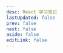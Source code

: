 ```yaml
---
desc: React 学习笔记
lastUpdated: false
prev: false
next: false
aside: false
editLink: false
---
```


<SummaryPage path="/前端知识/React/" :desc="$frontmatter.desc"></SummaryPage>
